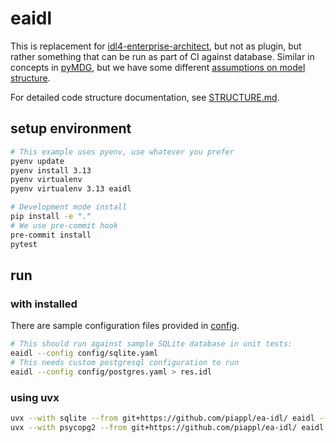 # eaidl

This is replacement for [idl4-enterprise-architect](https://github.com/rticommunity/idl4-enterprise-architect),
but not as plugin, but rather something that can be run as part of CI against database.
Similar in concepts in [pyMDG](https://github.com/Semprini/pyMDG), but we have some different [assumptions on model structure](./MODEL.md).

For detailed code structure documentation, see [STRUCTURE.md](./STRUCTURE.md).


## setup environment


```sh
# This example uses pyenv, use whatever you prefer
pyenv update
pyenv install 3.13
pyenv virtualenv
pyenv virtualenv 3.13 eaidl
```

```sh
# Development mode install
pip install -e "."
# We use pre-commit hook
pre-commit install
pytest
```

## run

### with installed

There are sample configuration files provided in [config](./config/).

```sh
# This should run against sample SQLite database in unit tests:
eaidl --config config/sqlite.yaml
# This needs custom postgresql configuration to run
eaidl --config config/postgres.yaml > res.idl
```
### using uvx

```sh
uvx --with sqlite --from git+https://github.com/piappl/ea-idl/ eaidl --config config/sqlite.yaml
uvx --with psycopg2 --from git+https://github.com/piappl/ea-idl/ eaidl --config config/postgres.yaml
```
